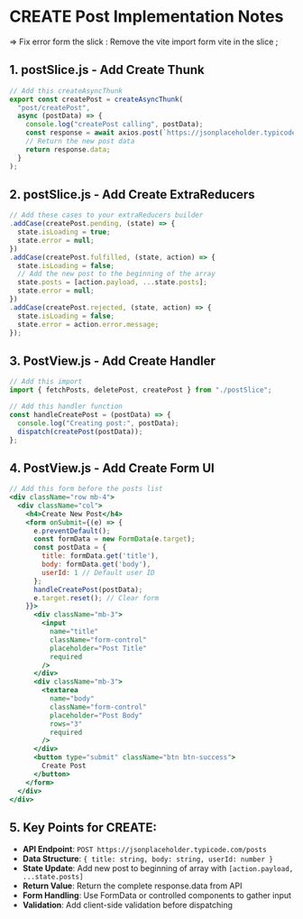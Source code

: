 # CREATE Post Implementation Notes

=> Fix error form the slick : Remove the vite import form vite in the slice ; 

## 1. postSlice.js - Add Create Thunk

```javascript
// Add this createAsyncThunk
export const createPost = createAsyncThunk(
  "post/createPost",
  async (postData) => {
    console.log("createPost calling", postData);
    const response = await axios.post(`https://jsonplaceholder.typicode.com/posts`, postData);
    // Return the new post data
    return response.data;
  }
);
```

## 2. postSlice.js - Add Create ExtraReducers

```javascript
// Add these cases to your extraReducers builder
.addCase(createPost.pending, (state) => {
  state.isLoading = true;
  state.error = null;
})
.addCase(createPost.fulfilled, (state, action) => {
  state.isLoading = false;
  // Add the new post to the beginning of the array
  state.posts = [action.payload, ...state.posts];
  state.error = null;
})
.addCase(createPost.rejected, (state, action) => {
  state.isLoading = false;
  state.error = action.error.message;
});
```

## 3. PostView.js - Add Create Handler

```javascript
// Add this import
import { fetchPosts, deletePost, createPost } from "./postSlice";

// Add this handler function
const handleCreatePost = (postData) => {
  console.log("Creating post:", postData);
  dispatch(createPost(postData));
};
```

## 4. PostView.js - Add Create Form UI

```jsx
// Add this form before the posts list
<div className="row mb-4">
  <div className="col">
    <h4>Create New Post</h4>
    <form onSubmit={(e) => {
      e.preventDefault();
      const formData = new FormData(e.target);
      const postData = {
        title: formData.get('title'),
        body: formData.get('body'),
        userId: 1 // Default user ID
      };
      handleCreatePost(postData);
      e.target.reset(); // Clear form
    }}>
      <div className="mb-3">
        <input 
          name="title" 
          className="form-control" 
          placeholder="Post Title" 
          required 
        />
      </div>
      <div className="mb-3">
        <textarea 
          name="body" 
          className="form-control" 
          placeholder="Post Body" 
          rows="3" 
          required 
        />
      </div>
      <button type="submit" className="btn btn-success">
        Create Post
      </button>
    </form>
  </div>
</div>
```

## 5. Key Points for CREATE:

- **API Endpoint**: `POST https://jsonplaceholder.typicode.com/posts`
- **Data Structure**: `{ title: string, body: string, userId: number }`
- **State Update**: Add new post to beginning of array with `[action.payload, ...state.posts]`
- **Return Value**: Return the complete response.data from API
- **Form Handling**: Use FormData or controlled components to gather input
- **Validation**: Add client-side validation before dispatching
